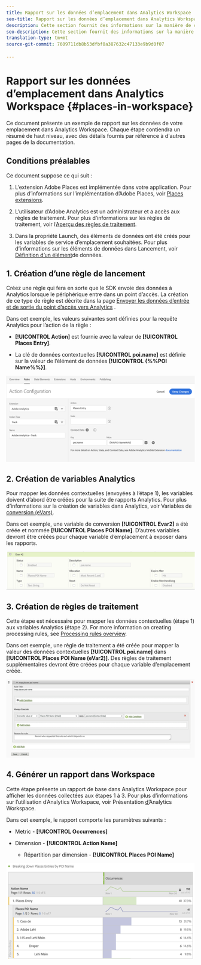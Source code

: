 ```yaml
---
title: Rapport sur les données d’emplacement dans Analytics Workspace
seo-title: Rapport sur les données d’emplacement dans Analytics Workspace
description: Cette section fournit des informations sur la manière de créer des rapports sur les données d’emplacement dans Analytics Workspace.
seo-description: Cette section fournit des informations sur la manière de créer des rapports sur les données d’emplacement dans Analytics Workspace.
translation-type: tm+mt
source-git-commit: 7609711db8b53dfbf0a387632c47133e9b9d0f07

---
```



# Rapport sur les données d’emplacement dans Analytics Workspace {#places-in-workspace}

Ce document présente un exemple de rapport sur les données de votre emplacement dans Analytics Workspace. Chaque étape contiendra un résumé de haut niveau, avec des détails fournis par référence à d'autres pages de la documentation.

## Conditions préalables

Ce document suppose ce qui suit :

1. L’extension Adobe Places est implémentée dans votre application. Pour plus d’informations sur l’implémentation d’Adobe Places, voir [Places extensions](/help/places-ext-aep-sdks/places-extension/places-extension.md).

1. L’utilisateur d’Adobe Analytics est un administrateur et a accès aux règles de traitement. Pour plus d’informations sur les règles de traitement, voir l’[Aperçu des règles de traitement](https://docs.adobe.com/content/help/en/analytics/admin/admin-tools/processing-rules/processing-rules.html).

1. Dans la propriété Launch, des éléments de données ont été créés pour les variables de service d’emplacement souhaitées. Pour plus d’informations sur les éléments de données dans Lancement, voir [Définition d’un élément](/help/use-places-launch-workflow/define-data-elements.md)de données.


## 1. Création d’une règle de lancement

Créez une règle qui fera en sorte que le SDK envoie des données à Analytics lorsque le périphérique entre dans un point d’accès. La création de ce type de règle est décrite dans la page [Envoyer les données d’entrée et de sortie du point d’accès vers Analytics](/help/use-places-with-other-solutions/places-adobe-analytics/use-places-adobe-analytics.md) .

Dans cet exemple, les valeurs suivantes sont définies pour la requête Analytics pour l’action de la règle :

* **[!UICONTROL Action]** est fournie avec la valeur de **[!UICONTROL Places Entry]**.

* La clé de données contextuelles **[!UICONTROL poi.name]** est définie sur la valeur de l’élément de données **[!UICONTROL {%%POI Name%%}]**.

!["définir une action"](/help/assets/pt-setAction.png)

## 2. Création de variables Analytics

Pour mapper les données contextuelles (envoyées à l’étape 1), les variables doivent d’abord être créées pour la suite de rapports Analytics. Pour plus d’informations sur la création de variables dans Analytics, voir Variables de [conversion \(eVars\)](https://docs.adobe.com/content/help/en/analytics/implementation/analytics-basics/ref-conversion-variables-evar.html).

Dans cet exemple, une variable de conversion **[!UICONTROL Evar2]** a été créée et nommée **[!UICONTROL Places POI Name]**. D’autres variables devront être créées pour chaque variable d’emplacement à exposer dans les rapports.

!["création d’une variable d’analyse"](/help/assets/aa-evar.png)

## 3. Création de règles de traitement

Cette étape est nécessaire pour mapper les données contextuelles (étape 1) aux variables Analytics (étape 2). For more information on creating processing rules, see [Processing rules overview](https://docs.adobe.com/content/help/en/analytics/admin/admin-tools/processing-rules/processing-rules.html).

Dans cet exemple, une règle de traitement a été créée pour mapper la valeur des données contextuelles **[!UICONTROL poi.name]** dans **[!UICONTROL Places POI Name \(eVar2\)]**. Des règles de traitement supplémentaires devront être créées pour chaque variable d’emplacement créée.

!["créer une règle de traitement"](/help/assets/aa-processing-rule.png)

## 4. Générer un rapport dans Workspace

Cette étape présente un rapport de base dans Analytics Workspace pour afficher les données collectées aux étapes 1 à 3. Pour plus d’informations sur l’utilisation d’Analytics Workspace, voir Présentation [d’](https://docs.adobe.com/content/help/en/analytics/analyze/analysis-workspace/analysis-workspace-features.html)Analytics Workspace.

Dans cet exemple, le rapport comporte les paramètres suivants :

* Metric - **[!UICONTROL Occurrences]**

* Dimension - **[!UICONTROL Action Name]**

   * Répartition par dimension - **[!UICONTROL Places POI Name]**

!["créer un rapport dans l’espace de travail"](/help/assets/aa-workspace.png)
